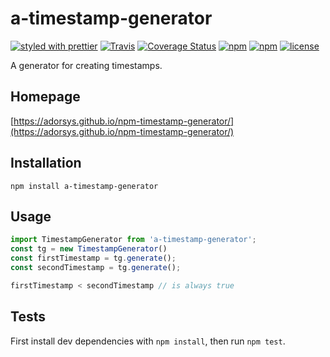 # a-timestamp-generator

[![styled with prettier](https://img.shields.io/badge/styled_with-prettier-ff69b4.svg?style=flat-square)](https://github.com/prettier/prettier)
[![Travis](https://img.shields.io/travis/adorsys/npm-timestamp-generator.svg?style=flat-square)](https://travis-ci.org/adorsys/npm-timestamp-generator/builds/)
[![Coverage Status](https://img.shields.io/coveralls/adorsys/npm-timestamp-generator.svg?style=flat-square)](https://coveralls.io/github/adorsys/npm-timestamp-generator?branch=master)
[![npm](https://img.shields.io/npm/v/a-timestamp-generator.svg?style=flat-square)](https://www.npmjs.com/package/a-timestamp-generator)
[![npm](https://img.shields.io/npm/dm/a-timestamp-generator.svg?style=flat-square)](https://www.npmjs.com/package/a-timestamp-generator)
[![license](https://img.shields.io/github/license/adorsys/npm-timestamp-generator.svg?style=flat-square)](https://github.com/adorsys/npm-timestamp-generator/blob/master/LICENSE)

A generator for creating timestamps.

## Homepage
[https://adorsys.github.io/npm-timestamp-generator/](https://adorsys.github.io/npm-timestamp-generator/)

## Installation

````
npm install a-timestamp-generator
````

## Usage

``` js
import TimestampGenerator from 'a-timestamp-generator';
const tg = new TimestampGenerator()
const firstTimestamp = tg.generate();
const secondTimestamp = tg.generate();

firstTimestamp < secondTimestamp // is always true
```

## Tests

First install dev dependencies with `npm install`, then run `npm test`.
